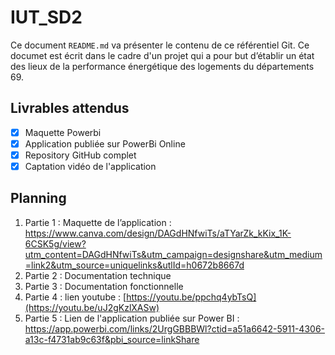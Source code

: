 # IUT_SD2

Ce document `README.md` va présenter le contenu de ce référentiel Git.
Ce documet est écrit dans le cadre d'un projet qui a pour but d’établir un état des lieux de la performance énergétique des logements du départements 69.

## Livrables attendus 

- [x] Maquette Powerbi
- [x] Application publiée sur PowerBi Online
- [x] Repository GitHub complet
- [x] Captation vidéo de l'application

## Planning

1. Partie 1 : Maquette de l’application : https://www.canva.com/design/DAGdHNfwiTs/aTYarZk_kKix_1K-6CSK5g/view?utm_content=DAGdHNfwiTs&utm_campaign=designshare&utm_medium=link2&utm_source=uniquelinks&utlId=h0672b8667d
2. Partie 2 : Documentation technique
3. Partie 3 : Documentation fonctionnelle
4. Partie 4 : lien youtube : [https://youtu.be/ppchq4ybTsQ](https://youtu.be/uJ2gKzlXASw)
5. Partie 5 : Lien de l'application publiée sur Power BI : https://app.powerbi.com/links/2UrgGBBBWl?ctid=a51a6642-5911-4306-a13c-f4731ab9c63f&pbi_source=linkShare

